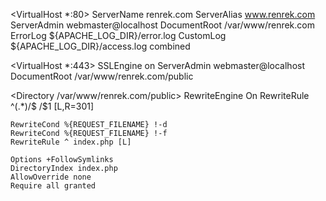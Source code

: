 
<VirtualHost *:80>
    ServerName renrek.com
    ServerAlias www.renrek.com
    ServerAdmin webmaster@localhost
    DocumentRoot /var/www/renrek.com
    ErrorLog ${APACHE_LOG_DIR}/error.log
    CustomLog ${APACHE_LOG_DIR}/access.log combined
</VirtualHost>

<VirtualHost *:443>
    SSLEngine on
    ServerAdmin webmaster@localhost
    DocumentRoot /var/www/renrek.com/public
</VirtualHost>

<Directory /var/www/renrek.com/public>
    RewriteEngine On
    RewriteRule ^(.*)/$ /$1 [L,R=301]

    RewriteCond %{REQUEST_FILENAME} !-d
    RewriteCond %{REQUEST_FILENAME} !-f
    RewriteRule ^ index.php [L]

    Options +FollowSymlinks
    DirectoryIndex index.php
    AllowOverride none
    Require all granted
</Directory>
